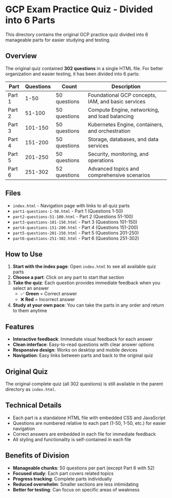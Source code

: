 # GCP Exam Practice Quiz - Divided into 6 Parts

This directory contains the original GCP practice quiz divided into 6 manageable parts for easier studying and testing.

## Overview

The original quiz contained **302 questions** in a single HTML file. For better organization and easier testing, it has been divided into 6 parts:

| Part | Questions | Count | Description |
|------|-----------|-------|-------------|
| Part 1 | 1-50 | 50 questions | Foundational GCP concepts, IAM, and basic services |
| Part 2 | 51-100 | 50 questions | Compute Engine, networking, and load balancing |
| Part 3 | 101-150 | 50 questions | Kubernetes Engine, containers, and orchestration |
| Part 4 | 151-200 | 50 questions | Storage, databases, and data services |
| Part 5 | 201-250 | 50 questions | Security, monitoring, and operations |
| Part 6 | 251-302 | 52 questions | Advanced topics and comprehensive scenarios |

## Files

- `index.html` - Navigation page with links to all quiz parts
- `part1-questions-1-50.html` - Part 1 (Questions 1-50)
- `part2-questions-51-100.html` - Part 2 (Questions 51-100)
- `part3-questions-101-150.html` - Part 3 (Questions 101-150)
- `part4-questions-151-200.html` - Part 4 (Questions 151-200)
- `part5-questions-201-250.html` - Part 5 (Questions 201-250)
- `part6-questions-251-302.html` - Part 6 (Questions 251-302)

## How to Use

1. **Start with the index page**: Open `index.html` to see all available quiz parts
2. **Choose a part**: Click on any part to start that section
3. **Take the quiz**: Each question provides immediate feedback when you select an answer
   - ✅ **Green** = Correct answer
   - ❌ **Red** = Incorrect answer
4. **Study at your own pace**: You can take the parts in any order and return to them anytime

## Features

- **Interactive feedback**: Immediate visual feedback for each answer
- **Clean interface**: Easy-to-read questions with clear answer options
- **Responsive design**: Works on desktop and mobile devices
- **Navigation**: Easy links between parts and back to the original quiz

## Original Quiz

The original complete quiz (all 302 questions) is still available in the parent directory as `index.html`.

## Technical Details

- Each part is a standalone HTML file with embedded CSS and JavaScript
- Questions are numbered relative to each part (1-50, 1-50, etc.) for easier navigation
- Correct answers are embedded in each file for immediate feedback
- All styling and functionality is self-contained in each file

## Benefits of Division

- **Manageable chunks**: 50 questions per part (except Part 6 with 52)
- **Focused study**: Each part covers related topics
- **Progress tracking**: Complete parts individually
- **Reduced overwhelm**: Smaller sections are less intimidating
- **Better for testing**: Can focus on specific areas of weakness